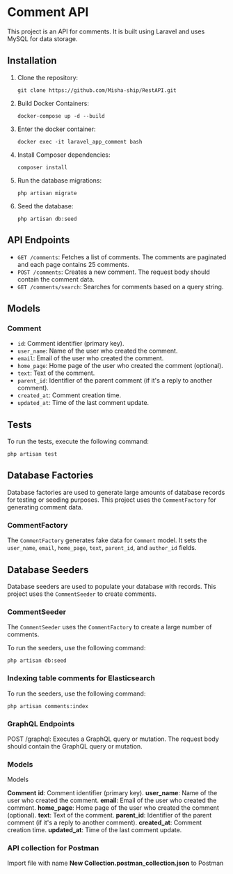 # Comment API

This project is an API for comments. It is built using Laravel and uses MySQL for data storage.

## Installation

1. Clone the repository:
    ```
    git clone https://github.com/Misha-ship/RestAPI.git
    ```
2. Build Docker Containers:
    ```
    docker-compose up -d --build
    ```
3. Enter the docker container:
    ```
    docker exec -it laravel_app_comment bash
    ```
4. Install Composer dependencies:
    ```
    composer install
    ```
5. Run the database migrations:
    ```
    php artisan migrate
    ```
6. Seed the database:
    ```
    php artisan db:seed
    ```

## API Endpoints

- `GET /comments`: Fetches a list of comments. The comments are paginated and each page contains 25 comments.
- `POST /comments`: Creates a new comment. The request body should contain the comment data.
- `GET /comments/search`: Searches for comments based on a query string.

## Models

### Comment

- `id`: Comment identifier (primary key).
- `user_name`: Name of the user who created the comment.
- `email`: Email of the user who created the comment.
- `home_page`: Home page of the user who created the comment (optional).
- `text`: Text of the comment.
- `parent_id`: Identifier of the parent comment (if it's a reply to another comment).
- `created_at`: Comment creation time.
- `updated_at`: Time of the last comment update.

## Tests

To run the tests, execute the following command:

    php artisan test

## Database Factories

Database factories are used to generate large amounts of database records for testing or seeding purposes. This project uses the `CommentFactory` for generating comment data.

### CommentFactory

The `CommentFactory` generates fake data for `Comment` model. It sets the `user_name`, `email`, `home_page`, `text`, `parent_id`, and `author_id` fields.

## Database Seeders

Database seeders are used to populate your database with records. This project uses the `CommentSeeder` to create comments.

### CommentSeeder

The `CommentSeeder` uses the `CommentFactory` to create a large number of comments.

To run the seeders, use the following command:

    php artisan db:seed

### Indexing table comments for Elasticsearch

To run the seeders, use the following command:

    php artisan comments:index

### GraphQL Endpoints

POST /graphql: Executes a GraphQL query or mutation. The request body should contain the GraphQL query or mutation.

### Models

Models

**Comment**
**id**: Comment identifier (primary key).
**user_name**: Name of the user who created the comment.
**email**: Email of the user who created the comment.
**home_page**: Home page of the user who created the comment (optional).
**text**: Text of the comment.
**parent_id**: Identifier of the parent comment (if it's a reply to another comment).
**created_at**: Comment creation time.
**updated_at**: Time of the last comment update.

### API collection for Postman

Import file with name **New Collection.postman_collection.json** to Postman